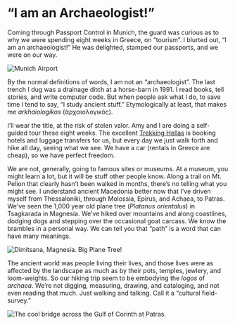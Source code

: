 
# “I am an Archaeologist!”

Coming through Passport Control in Munich, the guard was curious as to why we were spending eight weeks in Greece, on “tourism”. I blurted out, “I am an archaeologist!” He was delighted, stamped our passports, and we were on our way.

![Munich Airport](images/munich.jpg)

By the normal definitions of words, I am not an “archaeologist”. The last trench I dug was a drainage ditch at a horse-barn in 1991. I read books, tell stories, and write computer code. But when people ask what I do, to save time I tend to say, “I study ancient stuff.” Etymologically at least, that makes me *arkhaiologikos* (ἀρχαιολογικός).

I’ll wear the title, at the risk of stolen valor. Amy and I are doing a self-guided tour these eight weeks. The excellent [Trekking Hellas](https://trekking.gr/en/) is booking hotels and luggage transfers for us, but every day we just walk forth and hike all day, seeing what we see. We have a car (rentals in Greece are cheap), so we have perfect freedom. 

We are not, generally, going to famous sites or museums. At a museum, you might learn a lot, but it will be stuff other people know. Along a trail on Mt. Pelion that clearly hasn’t been walked in months, there’s no telling what you might see. I understand ancient Macedonia better now that I've driven myself from Thessaloniki, through Molossia, Epirus, and Achaea, to Patras. We've seen the 1,000 year old plane tree (*Platanus orientalus*) in Tsagkarada in Magnesia. We’ve hiked over mountains and along coastlines, dodging dogs and stepping over the occasional goat carcass. We know the brambles in a personal way. We can tell you that “path” is a word that can have many meanings.

![Dimitsana, Magnesia. Big Plane Tree!](images/plane-tree.jpg)

The ancient world was people living their lives, and those lives were as affected by the landscape as much as by their pots, temples, jewlery, and loom-weights. So our hiking trip seem to be embodying the *logos* of *archaea*. We’re not digging, measuring, drawing, and cataloging, and not even reading that much. Just walking and talking. Call it a “cultural field-survey.”

![The cool bridge across the Gulf of Corinth at Patras.](images/patras.jpg)
